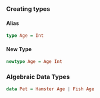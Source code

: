 ### Creating types
#### Alias
```haskell
type Age = Int
```
#### New Type
```haskell
newtype Age = Age Int
```

### Algebraic Data Types
```haskell
data Pet = Hamster Age | Fish Age
```
